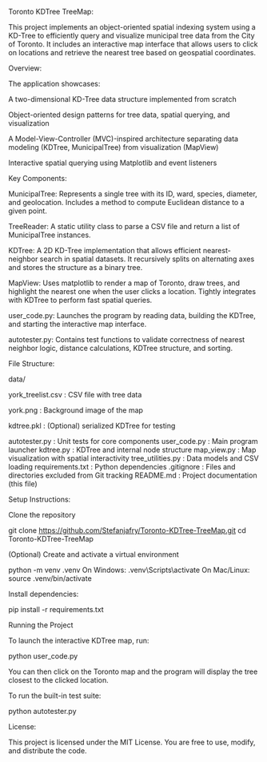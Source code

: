 Toronto KDTree TreeMap:

This project implements an object-oriented spatial indexing system using a KD-Tree to efficiently query and visualize municipal tree data from the City of Toronto. It includes an interactive map interface that allows users to click on locations and retrieve the nearest tree based on geospatial coordinates.

Overview:

The application showcases:

A two-dimensional KD-Tree data structure implemented from scratch

Object-oriented design patterns for tree data, spatial querying, and visualization

A Model-View-Controller (MVC)-inspired architecture separating data modeling (KDTree, MunicipalTree) from visualization (MapView)

Interactive spatial querying using Matplotlib and event listeners

Key Components:

MunicipalTree: Represents a single tree with its ID, ward, species, diameter, and geolocation. Includes a method to compute Euclidean distance to a given point.

TreeReader: A static utility class to parse a CSV file and return a list of MunicipalTree instances.

KDTree: A 2D KD-Tree implementation that allows efficient nearest-neighbor search in spatial datasets. It recursively splits on alternating axes and stores the structure as a binary tree.

MapView: Uses matplotlib to render a map of Toronto, draw trees, and highlight the nearest one when the user clicks a location. Tightly integrates with KDTree to perform fast spatial queries.

user_code.py: Launches the program by reading data, building the KDTree, and starting the interactive map interface.

autotester.py: Contains test functions to validate correctness of nearest neighbor logic, distance calculations, KDTree structure, and sorting.

File Structure:

data/

york_treelist.csv : CSV file with tree data

york.png : Background image of the map

kdtree.pkl : (Optional) serialized KDTree for testing

autotester.py : Unit tests for core components
user_code.py : Main program launcher
kdtree.py : KDTree and internal node structure
map_view.py : Map visualization with spatial interactivity
tree_utilities.py : Data models and CSV loading
requirements.txt : Python dependencies
.gitignore : Files and directories excluded from Git tracking
README.md : Project documentation (this file)

Setup Instructions:

Clone the repository

git clone https://github.com/Stefanjafry/Toronto-KDTree-TreeMap.git
cd Toronto-KDTree-TreeMap

(Optional) Create and activate a virtual environment

python -m venv .venv
On Windows: .venv\Scripts\activate
On Mac/Linux: source .venv/bin/activate

Install dependencies:

pip install -r requirements.txt

Running the Project

To launch the interactive KDTree map, run:

python user_code.py

You can then click on the Toronto map and the program will display the tree closest to the clicked location.

To run the built-in test suite:

python autotester.py

License:

This project is licensed under the MIT License. You are free to use, modify, and distribute the code.

